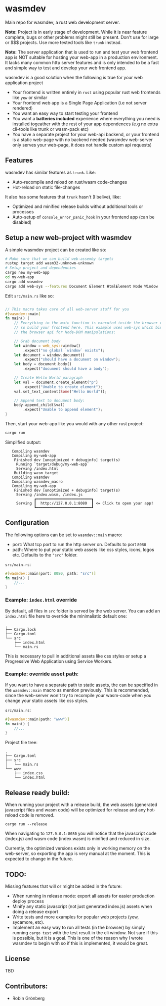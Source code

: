 # wasmdev
Main repo for wasmdev, a rust web development server.

**Note:** Project is in early stage of development. While it is near feature complete, bugs or other problems might still be present. Don't use for large or $$$ projects. Use more tested tools like `trunk` instead.

**Note:** The server application that is used to run and test your web frontend app is NOT suitable for hosting your web-app in a production environment. It lacks many common http server features and is only intended to be a fast and simple way to test and develop your web frontend app.

wasmdev is a good solution when the following is true for your web application project
* Your frontend is written entirely in `rust` using popular rust web frontends like `yew` or similar
* Your frontend web app is a Single Page Application (i.e not server rendered)
* You want an easy way to start testing your frontend
* You want a **batteries included** experience where everything you need is installed togeather with the rest of your app dependences (e.g no extra cli-tools like trunk or wasm-pack etc)
* You have a separate project for your web-api backend, or your frontend is a static web-page with no backend needed (wasmdev web-server only serves your web-page, it does not handle custom api requests)

## Features
wasmdev has similar features as `trunk`. Like:
* Auto-recompile and reload on rust/wasm code-changes
* Hot-reload on static file-changes

It also has some features that `trunk` hasn't (I belive), like:
* Optimized and minified release builds without additional tools or processes
* Auto-setup of `console_error_panic_hook` in your frontend app (can be disabled)

## Setup a new web-project with wasmdev

A simple wasmdev project can be created like so:

```bash
# Make sure that we can build web-assemby targets
rustup target add wasm32-unknown-unknown
# Setup project and dependencies
cargo new my-web-app
cd my-web-app
cargo add wasmdev
cargo add web-sys --features Document Element HtmlElement Node Window
```

Edit `src/main.rs` like so:
```rust

// This macro takes care of all web-server stuff for you
#[wasmdev::main]
fn main() {
    // Everything in the main function is executed inside the browser on the client side,
    // so build your frontend here. This example uses web-sys which binds directly to the
    // the browser api for Node-DOM manipulations:

    // Grab document body
    let window = web_sys::window()
        .expect("no global `window` exists");
    let document = window.document()
        .expect("should have a document on window");
    let body = document.body()
        .expect("document should have a body");

    // Create Hello World paragraph
    let val = document.create_element("p")
        .expect("Unable to create element");
    val.set_text_content(Some("Hello World"));

    // Append text to document body:
    body.append_child(&val)
        .expect("Unable to append element");
}

```
Then, start your web-app like you would with any other rust project:

```bash
cargo run
```
Simpilfied output:
```log
   Compiling wasmdev
   Compiling my-web-app
    Finished dev [unoptimized + debuginfo] target(s)
     Running `target/debug/my-web-app`
     Serving /index.html
    Building wasm target
   Compiling wasmdev
   Compiling wasmdev_macro
   Compiling my-web-app
    Finished dev [unoptimized + debuginfo] target(s)
     Serving /index.wasm, /index.js
             ┏━━━━━━━━━━━━━━━━━━━━━━━━━┓
     Serving ┃  http://127.0.0.1:8080  ┃ <= Click to open your app!
             ┗━━━━━━━━━━━━━━━━━━━━━━━━━┛
```

## Configuration

The following options can be set to `wasmdev::main` macro:
* port: What tcp port to run the http server on. Defaults to port `8080`
* path: Where to put your static web assets like css styles, icons, logos etc. Defaults to the `"src"` folder.

`src/main.rs`:
```rust
#[wasmdev::main(port: 8080, path: "src")]
fn main() {
    //...
}
```

### Example: `index.html` override

By default, all files in `src` folder is served by the web server. You can add an `index.html` file here to override the minimalistic default one:
```
.
├── Cargo.lock
├── Cargo.toml
└── src
    ├── index.html
    └── main.rs
```
This is necessary to pull in additional assets like css styles or setup a Progressive Web Application using Service Workers.

### Example: override asset path:
If you want to have a separate path to static assets, the can be specified in the `wasmdev::main` macro as mention previously. This is recommended, since the web-server won't try to recompile your wasm-code when you change your static assets like css styles.

`src/main.rs`:
```rust
#[wasmdev::main(path: "www")]
fn main() {
    //...
}
```
Project file tree:
```
.
├── Cargo.toml
├── src
│   └── main.rs
└── www
    ├── index.css
    └── index.html
```

## Release ready build:

When running your project with a release build, the web assets (generated javascript files and wasm code) will be optimized for release and any hot-reload code is removed.
```
cargo run --release
```
When navigating to `127.0.0.1:8080` you will notice that the javascript code (index.js) and wasm code (index.wasm) is minified and reduced in size.

Currently, the optimized versions exists only in working memory on the web-server, so exporting the app is very manual at the moment. This is expected to change in the future.

## TODO:
Missing features that will or might be added in the future:

* When running in release mode: export all assets for easier production deploy process
* Minify any static javascript (not just generated index.js) assets when doing a release export
* Write tests and more examples for popular web projects (yew, sycamore, etc).
* Implement an easy way to run all tests (in the browser) by simply running `cargo test` with the test result in the cli window. Not sure if this is possible, but it is a goal. This is one of the reason why I wrote wasmdev to begin with so if this is implemented, it would be great.

## License
TBD

## Contributors:

* Robin Grönberg